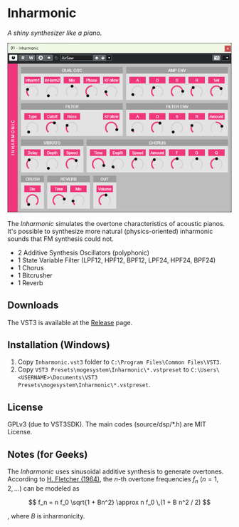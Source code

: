 # Inharmonic

*A shiny synthesizer like a piano.*

![A screenshot of Inharmonic synthesizer.](document/inharmonic.png)

The *Inharmonic* simulates the overtone characteristics of acoustic pianos. It's possible to synthesize more natural (physics-oriented) inharmonic sounds that FM synthesis could not.

- 2 Additive Synthesis Oscillators (polyphonic)
- 1 State Variable Filter (LPF12, HPF12, BPF12, LPF24, HPF24, BPF24)
- 1 Chorus
- 1 Bitcrusher
- 1 Reverb

## Downloads

The VST3 is available at the [Release](https://github.com/Mg32/inharmonic-vst3/releases) page.

## Installation (Windows)

1. Copy `Inharmonic.vst3` folder to `C:\Program Files\Common Files\VST3`.
2. Copy `VST3 Presets\mogesystem\Inharmonic\*.vstpreset` to `C:\Users\<USERNAME>\Documents\VST3 Presets\mogesystem\Inharmonic\*.vstpreset`.

## License

GPLv3 (due to VST3SDK). The main codes (source/dsp/*.h) are MIT License.

## Notes (for Geeks)

The *Inharmonic* uses sinusoidal additive synthesis to generate overtones. According to [H. Fletcher (1964)](https://doi.org/10.1121/1.1918933), the $n$-th overtone frequencies $f_n ~(n=1, 2, \dots)$ can be modeled as

$$
f_n = n f_0 \sqrt{1 + Bn^2} \approx n f_0 \,(1 + B n^2 / 2)
$$

, where $B$ is inharmonicity.
